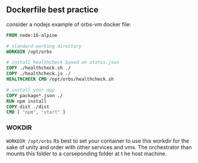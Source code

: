 ## Dockerfile best practice
consider a nodejs example of orbs-vm docker file:
```dockerfile
FROM node:16-alpine

# standard working directory
WORKDIR /opt/orbs

# install healthcheck based on status.json
COPY ./healthcheck.sh ./
COPY ./healthcheck.js ./
HEALTHCHECK CMD /opt/orbs/healthcheck.sh

# install your app
COPY package*.json ./
RUN npm install
COPY dist ./dist
CMD [ "npm", "start" ]
```

### WOKDIR
```WORKDIR /opt/orbs``` 
Its best to set your container to use this workdir for the sake of unity and order with other services and vms. The orchestrator than mounts this folder to a corseponding folder at t he host machine.
